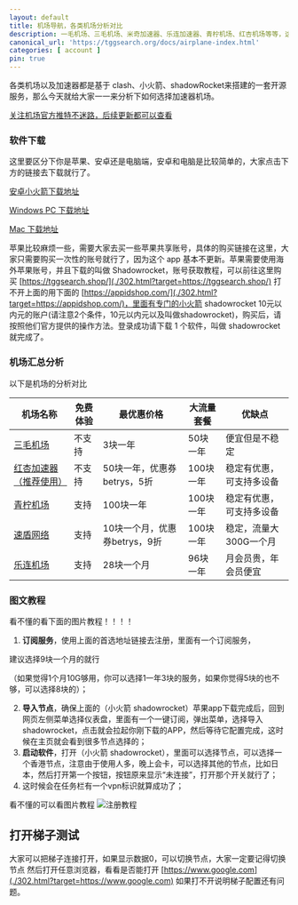 ```yaml
---
layout: default
title: 机场导航，各类机场分析对比
description: 一毛机场、三毛机场、米奇加速器、乐连加速器、青柠机场、红杏机场等等，这些机场到底应该用哪个，怎么使用，如何使用最划算，请看这个教程
canonical_url: 'https://tggsearch.org/docs/airplane-index.html'
categories: [ account ]
pin: true
---
```

各类机场以及加速器都是基于 clash、小火箭、shadowRocket来搭建的一套开源服务，那么今天就给大家一一来分析下如何选择加速器机场。

[关注机场官方推特不迷路，后续更新都可以查看](./302.html?target=https://x.com/offical_clash)

### 软件下载
这里要区分下你是苹果、安卓还是电脑端，安卓和电脑是比较简单的，大家点击下方的链接去下载就行了。

[安卓小火箭下载地址](./302.html?target=https://wwux.lanzouw.com/b04jx3ntc)

[Windows PC 下载地址](./302.html?target=https://wwux.lanzouw.com/b04jx3rif)

[Mac 下载地址](./302.html?target=https://wwux.lanzouw.com/b04jx3r1i)

苹果比较麻烦一些，需要大家去买一些苹果共享账号，具体的购买链接在这里，大家只需要购买一次性的账号就行了，因为这个 app 基本不更新。苹果需要使用海外苹果账号，并且下载的叫做 Shadowrocket，账号获取教程，可以前往这里购买 [https://tggsearch.shop/](./302.html?target=https://tggsearch.shop/) 打不开上面的用下面的 [https://appidshop.com/](./302.html?target=https://appidshop.com/)，里面有专门的小火箭 shadowrocket 10元以内元的账户(请注意2个条件，10元以内元以及叫做shadowrocket)，购买后，请按照他们官方提供的操作方法。登录成功请下载 1 个软件，叫做 shadowrocket 就完成了。

### 机场汇总分析
以下是机场的分析对比

| 机场名称                   | 免费体验                   | 最优惠价格                   | 大流量套餐                   | 优缺点                   |
|------------------|--------------|-------------|------------------------|------------------------|
| [三毛机场](./302.html?target=https://smjcdh.com/#/register?code=GvzAuYCT)              | 不支持 | 3块一年            | 50块一年 | 便宜但是不稳定 |
| [红杏加速器（推荐使用）](./302.html?target=https://hongxingdl.com/web/#/login?code=WjjqTnEn)              | 不支持 | 50块一年，优惠券betrys，5折        | 100块一年 | 稳定有优惠，可支持多设备 |
| [青柠机场](./302.html?target=https://yikeqn.xyz/#/register?code=UzQHEt2g)            | 支持 | 100块一年       | 100块一年 | 稳定有优惠，可支持多设备 |
| [速盾网络](./302.html?target=https://ww.sudun.site/#/login?code=ny55y0fL)            | 支持 | 10块一个月，优惠券betrys，9折      | 100块一年 | 稳定，流量大300G一个月 |
| [乐连机场](./302.html?target=https://lelian.co/#/register?code=cWuDPuxY)            | 支持 | 28块一个月      | 96块一年 | 月会员贵，年会员便宜 |

### 图文教程

看不懂的看下面的图片教程！！！！
1. **订阅服务**，使用上面的首选地址链接去注册，里面有一个订阅服务，

<p class="red-text-word">建议选择9块一个月的就行</p>

 （如果觉得1个月10G够用，你可以选择1一年3块的服务，如果你觉得5块的也不够，可以选择8块的）；

2. **导入节点**，确保上面的（小火箭 shadowrocket）苹果app下载完成后，回到网页左侧菜单选择仪表盘，里面有一个一键订阅，弹出菜单，选择导入 shadowrocket，点击就会拉起你刚下载的APP，然后等待它配置完成，这时候在主页就会看到很多节点选择的；
3. **启动软件**，打开（小火箭 shadowrocket），里面可以选择节点，可以选择一个香港节点，注意由于使用人多，晚上会卡，可以选择其他的节点，比如日本，然后打开第一个按钮，按钮原来显示“未连接”，打开那个开关就行了；
4. 这时候会在任务栏有一个vpn标识就算成功了；

看不懂的可以看图片教程
![注册教程](https://cdn.jsdelivr.net/gh/tggsearch/tggsearch.github.io/assets/img/ios-register.webp)
## 打开梯子测试
大家可以把梯子连接打开，如果显示数据0，可以切换节点，大家一定要记得切换节点
然后打开任意浏览器，看看是否能打开 [https://www.google.com](./302.html?target=https://www.google.com) 如果打不开说明梯子配置还有问题。
